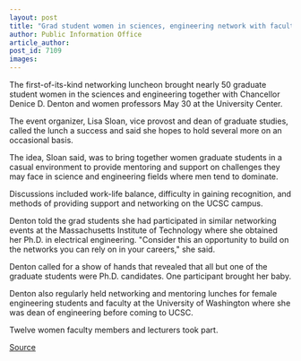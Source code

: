 ```yaml
---
layout: post
title: "Grad student women in sciences, engineering network with faculty"
author: Public Information Office
article_author: 
post_id: 7109
images:
---
```


<a name="content" id="content"></a>
<p>
  The first-of-its-kind networking luncheon brought nearly 50 graduate student women in the sciences and engineering together with Chancellor Denice D. Denton and women professors May 30 at the University Center.
</p>
<p>
  The event organizer, Lisa Sloan, vice provost and dean of graduate studies, called the lunch a success and said she hopes to hold several more on an occasional basis.
</p>
<p>
  The idea, Sloan said, was to bring together women graduate students in a casual environment to provide mentoring and support on challenges they may face in science and engineering fields where men tend to dominate.
</p>
<p>
  Discussions included work-life balance, difficulty in gaining recognition, and methods of providing support and networking on the UCSC campus.
</p>
<p>
  Denton told the grad students she had participated in similar networking events at the Massachusetts Institute of Technology where she obtained her Ph.D. in electrical engineering. "Consider this an opportunity to build on the networks you can rely on in your careers," she said.
</p>
<p>
  Denton called for a show of hands that revealed that all but one of the graduate students were Ph.D. candidates. One participant brought her baby.
</p>
<p>
  Denton also regularly held networking and mentoring lunches for female engineering students and faculty at the University of Washington where she was dean of engineering before coming to UCSC.
</p>
<p>
  Twelve women faculty members and lecturers took part.
</p>
<p><a href="http://www1.ucsc.edu/currents/05-06/06-05/network.asp" title="Permalink to network">Source</a></p>
